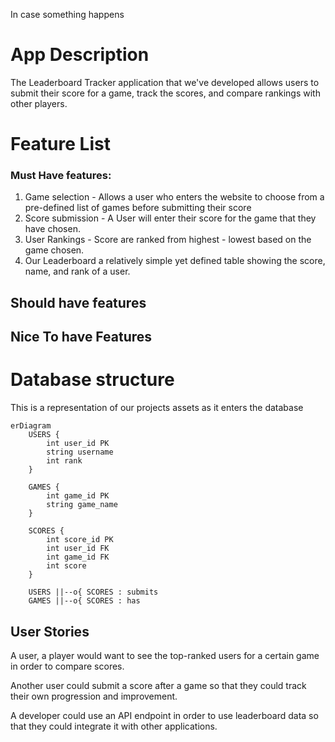 In case something happens

# App Description 

The Leaderboard Tracker application that we've developed allows users to submit their score for a game, track the  scores, and compare rankings with other players. 


# Feature List

### Must Have features:


1. Game selection - Allows a user who enters the website to choose from a pre-defined list of games before submitting their score
2. Score submission - A User will enter their score for the game that they have chosen.
3. User Rankings - Score are ranked from highest - lowest  based on the game chosen.
4. Our Leaderboard a relatively simple yet defined table showing the score, name, and rank of a user.

## Should have features


## Nice To have Features

## 

# Database structure  

This is a representation of our projects assets as it enters the database 

```mermaid
erDiagram
    USERS {
        int user_id PK
        string username
        int rank
    }

    GAMES {
        int game_id PK
        string game_name
    }

    SCORES {
        int score_id PK
        int user_id FK
        int game_id FK
        int score
    }

    USERS ||--o{ SCORES : submits
    GAMES ||--o{ SCORES : has
```

## User Stories 

A user, a player would want to see the top-ranked users for a certain game in order to compare scores.

Another user could submit a score after a game so that they could track their own progression and improvement.

A developer could use an API endpoint in order to use leaderboard data so that they could integrate it with other applications.

